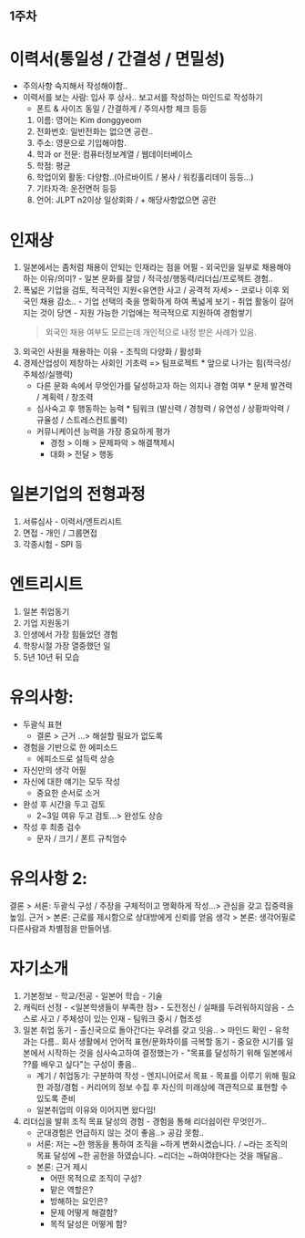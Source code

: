 ## 1주차

# 이력서(통일성 / 간결성 / 면밀성)
  - 주의사항 숙지해서 작성해야함..
  - 이력서를 보는 사람: 입사 후 상사.. 보고서를 작성하는 마인드로 작성하기
    - 폰트 & 사이즈 동일 / 간결하게 / 주의사항 체크 등등
    1) 이름: 영어는 Kim donggyeom
    2) 전화번호: 일반전화는 없으면 공란..
    3) 주소: 영문으로 기입해야함.
    4) 학과 or 전문: 컴퓨터정보계열 / 웹데이터베이스
    5) 학점: 평균
    6) 학업이외 활동: 다양함..(아르바이트 / 봉사 / 워킹홀리데이 등등...)
    7) 기타자격: 운전면허 등등
    8) 언어: JLPT n2이상 일상회화 / + 해당사항없으면 공란

# 인재상
  1) 일본에서는 좀처럼 채용이 안되는 인재라는 점을 어필
    - 외국인을 일부로 채용해야하는 이유/의미?
    - 일본 문화를 잘암 / 적극성/행동력/리더십/프로젝트 경험..
  2) 폭넓은 기업을 검토, 적극적인 지원<유연한 사고 / 공격적 자세>
    - 코로나 이후 외국인 채용 감소..
    - 기업 선택의 축을 명확하게 하여 폭넓게 보기
    - 취업 활동이 길어지는 것이 당연
    - 지원 가능한 기업에는 적극적으로 지원하여 경험쌓기
      > 외국인 채용 여부도 모르는데 개인적으로 내정 받은 사례가 있음.
  3) 외국인 사원을 채용하는 이유
    - 조직의 다양화 / 활성화
  4) 경제산업성이 제창하는 사회인 기초력
=> 팀프로젝트 
    * 앞으로 나가는 힘(적극성/주체성/실행력)
      - 다른 문화 속에서 무엇인가를 달성하고자 하는 의지나 경험 여부
    * 문제 발견력 / 계획력 / 창조력
      - 심사숙고 후 행동하는 능력
    * 팀워크 (발신력 / 경청력 / 유연성 / 상황파악력 / 규율성 / 스트레스컨트롤력)
      - 커뮤니케이션 능력을 가장 중요하게 평가
        - 경청 > 이해 > 문제파악 > 해결책제시
        - 대화 > 전달 > 행동
# 일본기업의 전형과정
  1) 서류심사
    - 이력서/엔트리시트
  2) 면접
    - 개인 / 그룹면접
  3) 각종시험
    - SPI 등

# 엔트리시트
  1) 일본 취업동기
  2) 기업 지원동기
  3) 인생에서 가장 힘들었던 경험
  4) 학창시절 가장 열중했던 일
  5) 5년 10년 뒤 모습
# 유의사항:
  - 두괄식 표현
    - 결론 > 근거 ...> 해설할 필요가 없도록
  - 경험을 기반으로 한 에피소드
    - 에피소드로 설득력 상승
  - 자신만의 생각 어필
  - 자신에 대한 얘기는 모두 작성
    - 중요한 순서로 소거
  - 완성 후 시간을 두고 검토
    - 2~3일 여유 두고 검토...> 완성도 상승
  - 작성 후 최종 검수
    - 문자 / 크기 / 폰트 규칙엄수
# 유의사항 2:
  결론 > 서론: 두괄식 구성 / 주장을 구체적이고 명확하게 작성...> 관심을 갖고 집중력을 높임.
  근거 > 본론: 근로를 제시함으로 상대방에게 신뢰를 얻음
  생각 > 본론: 생각어필로 다른사람과 차별점을 만들어냄.
# 자기소개
  1) 기본정보
    - 학교/전공
    - 일본어 학습
    - 기술
  2) 캐릭터 선정
    - <일본학생들이 부족한 점>
    - 도전정신 / 실패를 두려워하지않음
    - 스스로 사고 / 주체성이 있는 인재
    - 팀워크 중시 / 협조성
  3) 일본 취업 동기
    - 출신국으로 돌아간다는 우려를 갖고 잇음.. > 마인드 확인
    - 유학과는 다름.. 회사 생활에서 언어적 표현/문화차이를 극복할 동기
    - 중요한 시기를 일본에서 시작하는 것을 심사숙고하여 결정했는가
    - "목표를 달성하기 위해 일본에서 ??를 배우고 싶다"는 구성이 좋음..
      - 계기 / 취업동기: 구분하여 작성
    - 엔지니어로서 목표
    - 목표를 이루기 위해 필요한 과정/경험
    - 커리어의 정보 수집 후 자신의 미래상에 객관적으로 표현할 수 있도록 준비
      - 일본취업의 이유와 이어지면 왔다임!
  4) 리더십을 발휘 조직 목표 달성의 경험
    - 경험을 통해 리더쉽이란 무엇인가..
      - 군대경험은 언급하지 않는 것이 좋음..> 공감 못함..
      - 서론: 저는 ~한 행동을 통하여 조직을 ~하게 변화시켰습니다. 
            / ~라는 조직의 목표 달성에 ~한 공헌을 하였습니다. ~리더는 ~하여야한다는 것을 깨달음..
      - 본론: 근거 제시
        - 어떤 목적으로 조직이 구성?
        - 맡은 역할은?
        - 방해하는 요인은?
        - 문제 어떻게 해결함?
        - 목적 달성은 어떻게 함?
